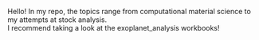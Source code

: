 Hello! In my repo, the topics range from computational material science to my attempts at stock analysis. \
I recommend taking a look at the exoplanet_analysis workbooks!

